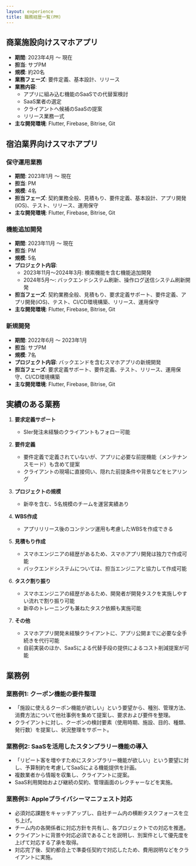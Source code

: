 ```yaml
---
layout: experience
title: 職務経歴一覧(PM)
---
```



## 商業施設向けスマホアプリ
- **期間**: 2023年4月 〜 現在
- **担当**: サブPM
- **規模**: 約20名
- **業務フェーズ**: 要件定義、基本設計、リリース
- **業務内容**:
  - アプリに組み込む機能のSaaSでの代替案検討
  - SaaS業者の選定
  - クライアントへ候補のSaaSの提案
  - リリース業務一式
- **主な開発環境**: Flutter, Firebase, Bitrise, Git

## 宿泊業界向けスマホアプリ
### 保守運用業務
- **期間**: 2023年1月 〜 現在
- **担当**: PM
- **規模**: 4名
- **担当フェーズ**: 契約業務全般、見積もり、要件定義、基本設計、アプリ開発(iOS)、テスト、リリース、運用保守
- **主な開発環境**: Flutter, Firebase, Bitrise, Git

### 機能追加開発
- **期間**: 2023年11月 〜 現在
- **担当**: PM
- **規模**: 5名
- **プロジェクト内容**:
  - 2023年11月〜2024年3月: 検索機能を含む機能追加開発
  - 2024年5月〜: バックエンドシステム刷新、操作ログ送信システム刷新開発
- **担当フェーズ**: 契約業務全般、見積もり、要求定義サポート、要件定義、アプリ開発(iOS)、テスト、CI/CD環境構築、リリース、運用保守
- **主な開発環境**: Flutter, Firebase, Bitrise, Git

### 新規開発
- **期間**: 2022年6月 〜 2023年1月
- **担当**: サブPM
- **規模**: 7名
- **プロジェクト内容**: バックエンドを含むスマホアプリの新規開発
- **担当フェーズ**: 要求定義サポート、要件定義、テスト、リリース、運用保守、CI/CD環境構築
- **主な開発環境**: Flutter, Firebase, Bitrise, Git

## 実績のある業務

1. **要求定義サポート**
   - SIer発注未経験のクライアントもフォロー可能

2. **要件定義**
   - 要件定義で定義されていないが、アプリに必要な前提機能（メンテナンスモード）も含めて提案
   - クライアントの現場に直接伺い、隠れた前提条件や背景などをヒアリング

3. **プロジェクトの規模**
   - 新卒を含む、5名規模のチームを運営実績あり

4. **WBS作成**
   - アプリリリース後のコンテンツ運用も考慮したWBSを作成できる

5. **見積もり作成**
   - スマホエンジニアの経歴があるため、スマホアプリ開発は独力で作成可能
   - バックエンドシステムについては、担当エンジニアと協力して作成可能

6. **タスク割り振り**
   - スマホエンジニアの経歴があるため、開発者が開発タスクを実施しやすい流れで割り振り可能
   - 新卒のトレーニングも兼ねたタスク依頼も実施可能

7. **その他**
   - スマホアプリ開発未経験クライアントに、アプリ公開までに必要な全手続きを代行可能
   - 自前実装のほか、SaaSによる代替手段の提供によるコスト削減提案が可能

## 業務例

### 業務例1: クーポン機能の要件整理
- 「施設に使えるクーポン機能が欲しい」という要望から、種別、管理方法、消費方法について他社事例を集めて提案し、要求および要件を整理。
- クライアントに対し、クーポンの検討要素（使用時期、施設、目的、種類、発行数）を提案し、状況整理をサポート。

### 業務例2: SaaSを活用したスタンプラリー機能の導入
- 「リピート客を増やすためにスタンプラリー機能が欲しい」という要望に対し、予算制約を考慮してSaaSによる機能提供を計画。
- 複数業者から情報を収集し、クライアントに提案。
- SaaS利用開始および継続の契約、管理画面のレクチャーなどを実施。

### 業務例3: Appleプライバシーマニフェスト対応
- 必須対応課題をキャッチアップし、自社チーム内の横断タスクフォースを立ち上げ。
- チーム内の各関係者に対応方針を共有し、各プロジェクトでの対応を推進。
- クライアントに背景や対応必須であることを説明し、別案件として優先度を上げて対応する了承を取得。
- 対応完了後、契約都合上で準委任契約で対応したため、費用説明などをクライアントに実施。